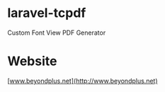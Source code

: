 # laravel-tcpdf
Custom Font View PDF Generator

# Website
[www.beyondplus.net](http://www.beyondplus.net)
